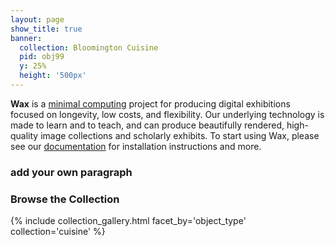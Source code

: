 ```yaml
---
layout: page
show_title: true
banner:
  collection: Bloomington Cuisine
  pid: obj99
  y: 25%
  height: '500px'
---
```


__Wax__ is a [minimal computing](http://go-dh.github.io/mincomp/) project for producing digital exhibitions focused on longevity, low costs, and flexibility. Our underlying technology is made to learn and to teach, and can produce beautifully rendered, high-quality image collections and scholarly exhibits. To start using Wax, please see our [documentation](https://minicomp.github.io/wiki/#/wax/) for installation instructions and more.

### add your own paragraph

### Browse the Collection

{% include collection_gallery.html facet_by='object_type' collection='cuisine' %}
